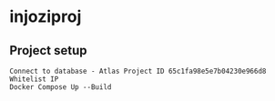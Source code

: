 # injoziproj

## Project setup
```
Connect to database - Atlas Project ID 65c1fa98e5e7b04230e966d8
Whitelist IP
Docker Compose Up --Build
```

